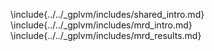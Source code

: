 \include{../../_gplvm/includes/shared_intro.md}
\include{../../_gplvm/includes/mrd_intro.md}
\include{../../_gplvm/includes/mrd_results.md}
